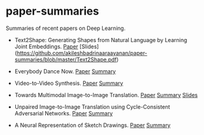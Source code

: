 # paper-summaries
Summaries of recent papers on Deep Learning.

* Text2Shape: Generating Shapes from Natural Language by Learning Joint Embeddings. [Paper](https://arxiv.org/abs/1803.08495) [Slides] (https://github.com/akileshbadrinaaraayanan/paper-summaries/blob/master/Text2Shape.pdf)

* Everybody Dance Now. [Paper](https://arxiv.org/abs/1808.07371) [Summary](https://github.com/akileshbadrinaaraayanan/paper-summaries/blob/master/Everybody_Dance_Now.pdf)

* Video-to-Video Synthesis. [Paper](https://arxiv.org/abs/1808.06601) [Summary](https://github.com/akileshbadrinaaraayanan/paper-summaries/blob/master/video-video-synthesis.pdf)

* Towards Multimodal Image-to-Image Translation. [Paper](https://arxiv.org/abs/1711.11586) [Summary](https://github.com/akileshbadrinaaraayanan/paper-summaries/blob/master/bicycle-gan.md) [Slides](https://github.com/akileshbadrinaaraayanan/paper-summaries/blob/master/Bicycle_GAN.pdf)

* Unpaired Image-to-Image Translation using Cycle-Consistent Adversarial Networks. [Paper](https://arxiv.org/abs/1703.10593) [Summary](https://github.com/akileshbadrinaaraayanan/paper-summaries/blob/master/Cycle_GAN.pdf)

* A Neural Representation of Sketch Drawings. [Paper](https://arxiv.org/pdf/1704.03477.pdf) [Summary](https://github.com/akileshbadrinaaraayanan/paper-summaries/blob/master/neural-representation-sketch-drawings.md)




